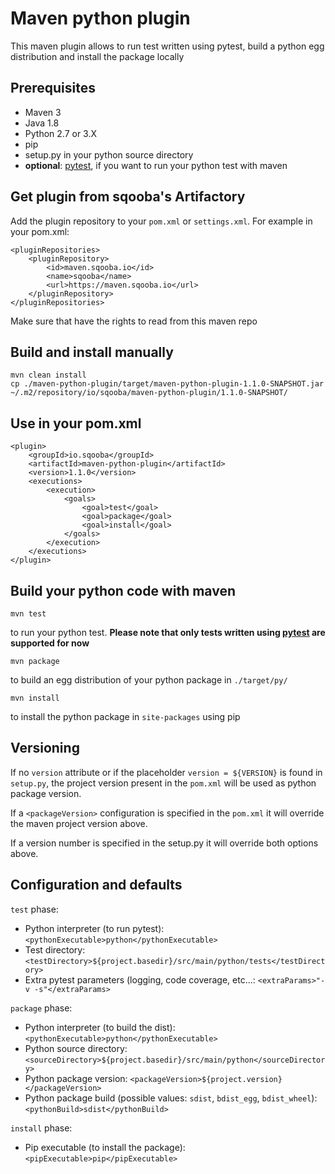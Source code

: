 # Maven python plugin

This maven plugin allows to run test written using pytest,
build a python egg distribution and install the package locally

## Prerequisites

* Maven 3
* Java 1.8
* Python 2.7 or 3.X
* pip
* setup.py in your python source directory
* __optional__: [pytest](https://docs.pytest.org/en/latest/usage.html), if you want to run your python test with maven

## Get plugin from sqooba's Artifactory

Add the plugin repository to your `pom.xml` or `settings.xml`. For example in your pom.xml:

    <pluginRepositories>
        <pluginRepository>
            <id>maven.sqooba.io</id>
            <name>sqooba</name>
            <url>https://maven.sqooba.io</url>
        </pluginRepository>
    </pluginRepositories>

Make sure that have the rights to read from this maven repo

## Build and install manually

    mvn clean install
    cp ./maven-python-plugin/target/maven-python-plugin-1.1.0-SNAPSHOT.jar ~/.m2/repository/io/sqooba/maven-python-plugin/1.1.0-SNAPSHOT/

## Use in your pom.xml

    <plugin>
        <groupId>io.sqooba</groupId>
        <artifactId>maven-python-plugin</artifactId>
        <version>1.1.0</version>
        <executions>
            <execution>
                <goals>
                    <goal>test</goal>
                    <goal>package</goal>
                    <goal>install</goal>
                </goals>
            </execution>
        </executions>
    </plugin>

## Build your python code with maven

    mvn test

to run your python test. __Please note that only tests written using [pytest](https://docs.pytest.org/en/latest/usage.html) are supported for now__

    mvn package

to build an egg distribution of your python package in `./target/py/`

    mvn install

to install the python package in `site-packages` using pip

## Versioning

If no `version` attribute or if the placeholder `version = ${VERSION}` is found in `setup.py`,
the project version present in the `pom.xml` will be used as python package version.

If a `<packageVersion>` configuration is specified in the `pom.xml` it will override
the maven project version above.

If a version number is specified in the setup.py it will override both options above.


## Configuration and defaults

`test` phase:
* Python interpreter (to run pytest): `<pythonExecutable>python</pythonExecutable>`
* Test directory: `<testDirectory>${project.basedir}/src/main/python/tests</testDirectory>`
* Extra pytest parameters (logging, code coverage, etc...: `<extraParams>"-v -s"</extraParams>`

`package` phase:

* Python interpreter (to build the dist): `<pythonExecutable>python</pythonExecutable>`
* Python source directory: `<sourceDirectory>${project.basedir}/src/main/python</sourceDirectory>`
* Python package version: `<packageVersion>${project.version}</packageVersion>`
* Python package build (possible values: `sdist`, `bdist_egg`, `bdist_wheel`): `<pythonBuild>sdist</pythonBuild>`

`install` phase:

* Pip executable (to install the package): `<pipExecutable>pip</pipExecutable>`
